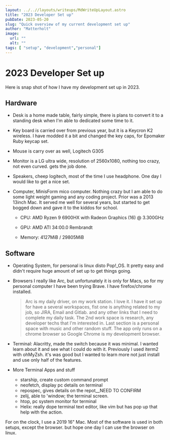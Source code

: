 ```yaml
---
layout: ../..//layouts/writeups/MdWriteUpLayout.astro
title: "2023 Developer Set up"
pubDate: 2023-05-20
slug: "Quick overview of my current development set up"
author: "Matterholt"
image:
  url: ""
  alt: ""
tags: [ "setup", "development","personal"]
---
```


# 2023 Developer Set up

Here is snap shot of how I have my development set up in 2023. 

## Hardware
- Desk is a home made table, fairly simple, there is plans to convert it to a standing desk when I'm able to dedicated some time to it.

- Key board is carried over from previous year, but it is a Keycron K2 wireless. I have modded it a bit and changed the key caps, for Epomaker Ruby keycap set.

- Mouse is carry over as well,  Logitech G305

- Monitor is a LG ultra wide, resolution of 2560x1080, nothing too crazy, not even curved. gets the job done. 

- Speakers, cheep logitech, most of the time I use headphone. One day I would like to get a nice set.

- Computer, MinisForm mico computer. Nothing crazy but I am able to do some light weight gaming and any coding project. Prior was a 2013 13inch Mac. It served me well for several years, but started to get bogged down and gave it to the kiddos for school. 

    - CPU: AMD Ryzen 9 6900HX with Radeon Graphics (16) @ 3.300GHz

    - GPU: AMD ATI 34:00.0 Rembrandt

    - Memory: 4127MiB / 29805MiB

## Software

- Operating System, for personal is linux disto Pop!_OS. It pretty easy and didn't require huge amount of set up to get things going. 

- Browsers I really like Arc, but unfortunately it is only for Macs, so for my personal computer I have been trying Brave. I have firefox/chrome installed.

  > Arc is my daily driver, on my work station. I love it.  I have it set up for have a several workspaces, fist one is anything related to my job, so JIRA, Email and Gitlab. and any other links that I need to complete my daily task. The 2nd work space is research, any developer techs that I'm interested in. Last section is a personal space  with music and other random stuff. The app only runs on a chrome browser so Google Chrome is my development browser. 

- Terminal: Alacritty, made the switch because it was minimal. I wanted learn about it and see what I could do with it. Previously I used iterm2 with ohMyZsh. it's was good but I wanted to learn more not just install and use only half of the features. 

- More Terminal Apps and stuff

  - starship, create custom command prompt
  - neofetch, display pc details on terminal
  - repospec, gives details on the repot__NEED TO CONFIRM
  - zelij, able to 'window; the terminal screen. 
  - htop, pc system monitor for terminal
  - Helix: really dope terminal text editor, like vim but has pop up that help with the action.

For on the clock,  I use a 2019 16" Mac. Most of the software is used in both setups, except the browser. but hope one day I can use the browser on linux. 